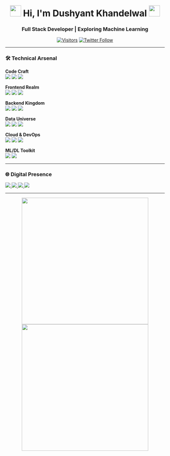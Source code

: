 








<h1 align="center">
  <img src="https://em-content.zobj.net/source/microsoft-teams/363/waving-hand_light-skin-tone_1f44b-1f3fb_1f3fb.png" width="35">
  Hi, I'm Dushyant Khandelwal
  <img src="https://em-content.zobj.net/source/microsoft-teams/363/rocket_1f680.png" width="35">
</h1>
<h3 align="center">Full Stack Developer | Exploring Machine Learning </h3>


<div align="center">
  
  [![Visitors](https://komarev.com/ghpvc/?username=dushyantkhandelwal&label=Profile%20Views&color=0e75b6&style=flat)](https://github.com/dushyant4665)
  [![Twitter Follow](https://img.shields.io/twitter/follow/dushyant4665?style=social)](https://twitter.com/dushyant4665)
  
</div>

---

### 🛠️ Technical Arsenal

**Code Craft**  
<img src="https://img.shields.io/badge/JavaScript-F7DF1E?style=for-the-badge&logo=javascript&logoColor=black"> <img src="https://img.shields.io/badge/TypeScript-3178C6?style=for-the-badge&logo=typescript&logoColor=white"> <img src="https://img.shields.io/badge/Python-3776AB?style=for-the-badge&logo=python&logoColor=white">

**Frontend Realm**  
<img src="https://img.shields.io/badge/React-20232A?style=for-the-badge&logo=react"> <img src="https://img.shields.io/badge/Next.js-000000?style=for-the-badge&logo=nextdotjs"> <img src="https://img.shields.io/badge/Tailwind_CSS-06B6D4?style=for-the-badge&logo=tailwind-css">

**Backend Kingdom**  
<img src="https://img.shields.io/badge/Node.js-339933?style=for-the-badge&logo=nodedotjs"> <img src="https://img.shields.io/badge/Express.js-000000?style=for-the-badge"> <img src="https://img.shields.io/badge/GraphQL-E10098?style=for-the-badge&logo=graphql">

**Data Universe**  
<img src="https://img.shields.io/badge/MongoDB-47A248?style=for-the-badge&logo=mongodb"> <img src="https://img.shields.io/badge/PostgreSQL-4169E1?style=for-the-badge&logo=postgresql"> <img src="https://img.shields.io/badge/Firebase-FFCA28?style=for-the-badge&logo=firebase">

**Cloud & DevOps**  
<img src="https://img.shields.io/badge/Docker-2496ED?style=for-the-badge&logo=docker"> <img src="https://img.shields.io/badge/AWS-232F3E?style=for-the-badge&logo=amazonaws"> <img src="https://img.shields.io/badge/GitHub_Actions-2088FF?style=for-the-badge&logo=githubactions">

**ML/DL Toolkit**  
<img src="https://img.shields.io/badge/TensorFlow-FF6F00?style=for-the-badge&logo=tensorflow"> <img src="https://img.shields.io/badge/PyTorch-EE4C2C?style=for-the-badge&logo=pytorch">

---

### 🌐 Digital Presence

<a href="https://dushyantkhandelwal.in" target="_blank">
  <img src="https://img.shields.io/badge/Portfolio-%23000000.svg?style=for-the-badge&logo=google-chrome&logoColor=white">
</a>

<a href="https://linkedin.com/in/dushyant-khandelwal-516319221" target="_blank">
  <img src="https://img.shields.io/badge/LinkedIn-0A66C2.svg?style=for-the-badge&logo=linkedin&logoColor=white">
</a>

<a href="https://x.com/dushyant4665" target="_blank">
  <img src="https://img.shields.io/badge/X-000000.svg?style=for-the-badge&logo=x&logoColor=white">
</a>

<a href="mailto:dushyantkhandelwal4665@gmail.com">
  <img src="https://img.shields.io/badge/Email-EA4335.svg?style=for-the-badge&logo=gmail&logoColor=white">
</a>

---

<p align="center">
  <img src="https://github-readme-stats.vercel.app/api/top-langs/?username=dushyantkhandelwal&layout=compact&theme=radical" width="400">
  <img src="https://github-readme-streak-stats.herokuapp.com/?user=dushyantkhandelwal&theme=radical" width="400">
</p>
